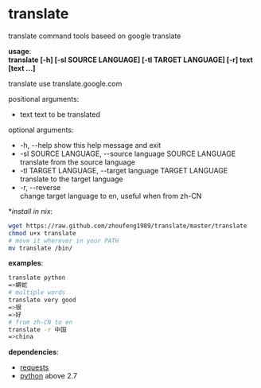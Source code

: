 translate
=========

translate command tools baseed on google translate   

**usage**:    
    **translate [-h] [-sl SOURCE LANGUAGE] [-tl TARGET LANGUAGE] [-r] text [text ...]**

translate use translate.google.com

positional arguments:     
+   text                  text to be translated

optional arguments:          
+   -h, --help
    show this help message and exit    
+   -sl SOURCE LANGUAGE, --source language SOURCE LANGUAGE   
    translate from the source language   
+   -tl TARGET LANGUAGE, --target language TARGET LANGUAGE   
    translate to the target language   
+   -r, --reverse         
    change target language to en, useful when from zh-CN


**install in *nix**:
```bash
wget https://raw.github.com/zhoufeng1989/translate/master/translate
chmod u+x translate
# move it wherever in your PATH
mv translate /bin/
```


**examples**:
```bash
translate python
=>蟒蛇
# multiple words
translate very good
=>很
=>好
# from zh-CN to en
translate -r 中国
=>china
```

**dependencies**:
+   [requests](https://github.com/kennethreitz/requests)
+   [python](http://python.org/) above 2.7

